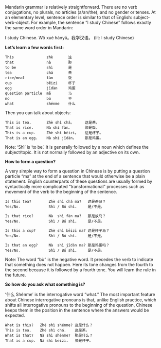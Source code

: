 Mandarin grammar is relatively straightforward. There are no verb conjugations,
no plurals, no articles (a/an/the), and no gender or tenses. At an elementary
level, sentence order is similar to that of English: subject-verb-object. For
example, the sentence “I study Chinese” follows exactly the same word order in
Mandarin:

I study Chinese. Wǒ xué hànyǔ。我学汉语。 (lit: I study Chinese)

**Let’s learn a few words first:**

    This               zhè       这
    that               nà        那
    to be              shì       是
    tea                chá       茶
    rice/meal          fàn       饭
    cup                bēizi     杯子
    egg                jīdàn     鸡蛋
    question particle  mā        马
    no                 bù        不
    what               shénme    什么

Then you can talk about objects:

    This is tea.       Zhè shì chá。     这是茶。
    That is rice.      Nà shì fàn。      那是饭。
    This is a cup.     Zhè shì bēizi。   这是杯子。
    That is an egg.    Nà shì jīdàn。    那是鸡蛋。


Note: ‘Shì’ is ‘to be’. It is generally followed by a noun which defines the
subject/topic. It is not normally followed by an adjective on its own.

**How to form a question?**

A very simple way to form a question in Chinese is by putting a question
particle “ma” at the end of a sentence that would otherwise be a plain
statement. English counterparts of these questions are usually formed by
syntactically more complicated “transformational” processes such as movement of
the verb to the beginning of the sentence.


    Is this tea?        Zhè shì chá ma?   这是茶马？
    Yes/No.             Shì / Bú shì.     是/不是。

    Is that rice?       Nà  shì fàn ma?   那是放马？
    Yes/No.             Shì / Bú shì.     是/不是。

    Is this a cup?      Zhè shì bēizi ma? 这是杯子马？
    Yes/No.             Shì / Bú shì.     是/不是。

    Is that an egg?     Nà  shì jīdàn ma? 那是鸡蛋吗？
    Yes/No.             Shì / Bú shì.     是/不是。


Note: The word “bù” is the negative word. It precedes the verb to indicate that
something does not happen. Here its tone changes from the fourth to the second
because it is followed by a fourth tone. You will learn the rule in the future.

**So how do you ask what something is?**

‘什么 Shénme’ is the interrogative word “what.” The most important feature about
Chinese interrogative pronouns is that, unlike English practice, which shifts
all interrogative pronouns to the beginning of the question, Chinese keeps them
in the position in the sentence where the answers would be expected.



    What is this?   Zhè shì shénme? 这是什么？
    This is tea.    Zhè shì chá.    这是茶。
    What is that?   Nà shì shénme?  那是什么？
    That is a cup.  Nà shì bēizi.   那是杯子。



